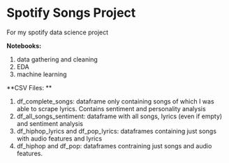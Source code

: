 # Spotify Songs Project
For my spotify data science project

**Notebooks:**
1. data gathering and cleaning
2. EDA
3. machine learning

**CSV Files: **
1. df_complete_songs: dataframe only containing songs of which I was able to scrape lyrics. Contains sentiment and personality analysis
2. df_all_songs_sentiment: dataframe with all songs, lyrics (even if empty) and sentiment analysis
3. df_hiphop_lyrics and df_pop_lyrics: dataframes containing just songs with audio features and lyrics
4. df_hiphop and df_pop: dataframes contraining just songs and audio features.
